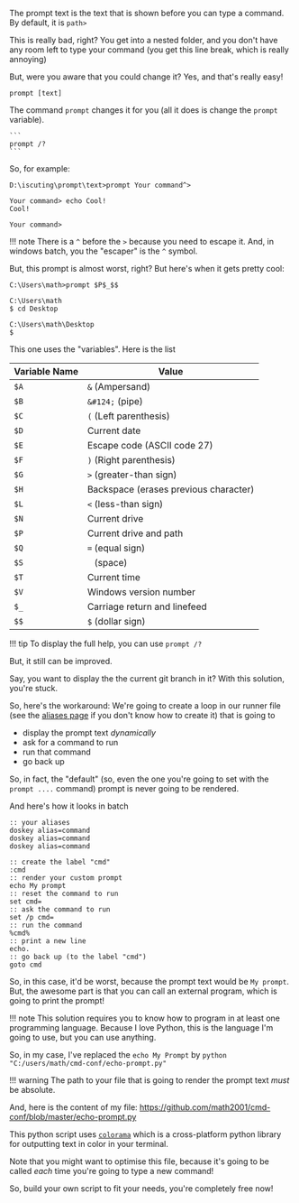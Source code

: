 The prompt text is the text that is shown before you can type a command. By default, it is
`path>`

This is really bad, right? You get into a nested folder, and you don't have any room left to type
your command (you get this line break, which is really annoying)

But, were you aware that you could change it? Yes, and that's really easy!

```
prompt [text]
```

The command `prompt` changes it for you (all it does is change the `prompt` variable).


    ```
    prompt /?
    ```

So, for example:

```
D:\iscuting\prompt\text>prompt Your command^>

Your command> echo Cool!
Cool!

Your command>
```

!!! note
    There is a `^` before the `>` because you need to escape it. And, in windows batch, you the
    "escaper" is the `^` symbol.

But, this prompt is almost worst, right? But here's when it gets pretty cool:

```
C:\Users\math>prompt $P$_$$

C:\Users\math
$ cd Desktop

C:\Users\math\Desktop
$
```

This one uses the "variables". Here is the list

| Variable Name |                 Value                 |
|---------------|---------------------------------------|
| `$A`          | `&` (Ampersand)                       |
| `$B`          | `&#124;` (pipe)                       |
| `$C`          | `(` (Left parenthesis)                |
| `$D`          | Current date                          |
| `$E`          | Escape code (ASCII code 27)           |
| `$F`          | `)` (Right parenthesis)               |
| `$G`          | `>` (greater-than sign)               |
| `$H`          | Backspace (erases previous character) |
| `$L`          | `<` (less-than sign)                  |
| `$N`          | Current drive                         |
| `$P`          | Current drive and path                |
| `$Q`          | `=` (equal sign)                      |
| `$S`          | ` ` (space)                           |
| `$T`          | Current time                          |
| `$V`          | Windows version number                |
| `$_`          | Carriage return and linefeed          |
| `$$`          | `$` (dollar sign)                     |

!!! tip
    To display the full help, you can use `prompt /?`

But, it still can be improved.

Say, you want to display the the current git branch in it? With this solution, you're stuck.

So, here's the workaround: We're going to create a loop in our runner file (see the
[aliases page](aliases.md) if you don't know how to create it) that is going to

- display the prompt text *dynamically*
- ask for a command to run
- run that command
- go back up

So, in fact, the "default" (so, even the one you're going to set with the `prompt ....` command)
prompt is never going to be rendered.

And here's how it looks in batch

```dosbatch
:: your aliases
doskey alias=command
doskey alias=command
doskey alias=command

:: create the label "cmd"
:cmd
:: render your custom prompt
echo My prompt
:: reset the command to run
set cmd=
:: ask the command to run
set /p cmd=
:: run the command
%cmd%
:: print a new line
echo.
:: go back up (to the label "cmd")
goto cmd
```


So, in this case, it'd be worst, because the prompt text would be `My prompt`. But, the awesome part
is that you can call an external program, which is going to print the prompt!

!!! note
    This solution requires you to know how to program in at least one programming language. Because
    I love Python, this is the language I'm going to use, but you can use anything.

So, in my case, I've replaced the `echo My Prompt` by
`python "C:/users/math/cmd-conf/echo-prompt.py"`

!!! warning
    The path to your file that is going to render the prompt text *must* be absolute.

And, here is the content of my file: https://github.com/math2001/cmd-conf/blob/master/echo-prompt.py

This python script uses [`colorama`][colorama] which is a cross-platform python library for
outputting text in color in your terminal.

Note that you might want to optimise this file, because it's going to be called *each* time you're
going to type a new command!

So, build your own script to fit your needs, you're completely free now!

[colorama]: https://pypi.python.org/pypi/colorama
